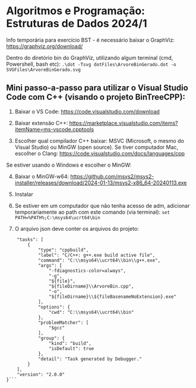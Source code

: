 # Algoritmos e Programação: Estruturas de Dados 2024/1

Info temporária para exercício BST - é necessário baixar o GraphViz: https://graphviz.org/download/ 

Dentro do diretório bin do GraphViz, utilizando algum terminal (cmd, Powershell, bash etc): 
```.\dot -Tsvg dotFiles\ArvoreBinGerado.dot -o SVGFiles\ArvoreBinGerado.svg```

## Mini passo-a-passo para utilizar o Visual Studio Code com C++ (visando o projeto BinTreeCPP):
1) Baixar o VS Code: https://code.visualstudio.com/download
   
2) Baixar extensão C++: https://marketplace.visualstudio.com/items?itemName=ms-vscode.cpptools
   
3) Escolher qual compilador C++ baixar: MSVC (Microsoft, o mesmo do Visual Studio) ou MinGW (open source). Se tiver computador Mac, escolher o Clang: https://code.visualstudio.com/docs/languages/cpp

Se estiver usando o Windows e escolher o MinGW:

4) Baixar o MinGW-w64: https://github.com/msys2/msys2-installer/releases/download/2024-01-13/msys2-x86_64-20240113.exe

5) Instalar

6) Se estiver em um computador que não tenha acesso de adm, adicionar temporariamente ao path com este comando (via terminal):
```set PATH=%PATH%;C:\msys64\ucrt64\bin```

7) O arquivo json deve conter os arquivos do projeto:
```{
    "tasks": [
        {
            "type": "cppbuild",
            "label": "C/C++: g++.exe build active file",
            "command": "C:\\msys64\\ucrt64\\bin\\g++.exe",
            "args": [
                "-fdiagnostics-color=always",
                "-g",
                "${file}",
                "${fileDirname}\\ArvoreBin.cpp",
                "-o",
                "${fileDirname}\\${fileBasenameNoExtension}.exe"
            ],
            "options": {
                "cwd": "C:\\msys64\\ucrt64\\bin"
            },
            "problemMatcher": [
                "$gcc"
            ],
            "group": {
                "kind": "build",
                "isDefault": true
            },
            "detail": "Task generated by Debugger."
        }
    ],
    "version": "2.0.0"
}```
